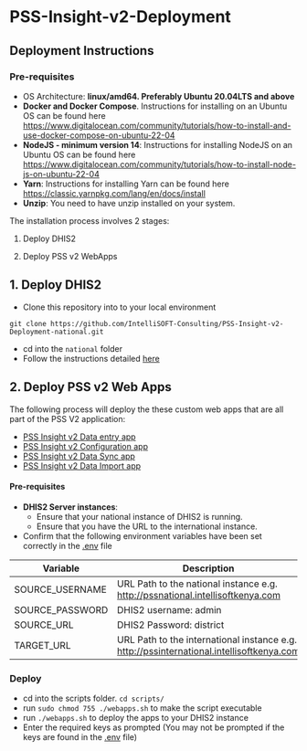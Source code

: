 # PSS-Insight-v2-Deployment

## Deployment Instructions

### Pre-requisites

- OS Architecture: **linux/amd64. Preferably Ubuntu 20.04LTS and above**  
- **Docker and Docker Compose**. Instructions for installing on an Ubuntu OS can be found here https://www.digitalocean.com/community/tutorials/how-to-install-and-use-docker-compose-on-ubuntu-22-04
- **NodeJS - minimum version 14**: Instructions for installing NodeJS on an Ubuntu OS can be found here https://www.digitalocean.com/community/tutorials/how-to-install-node-js-on-ubuntu-22-04
- **Yarn**: Instructions for installing Yarn can be found here https://classic.yarnpkg.com/lang/en/docs/install
- **Unzip**: You need to have unzip installed on your system.

The installation process involves 2 stages:

1. Deploy DHIS2

2. Deploy PSS v2 WebApps

## 1. Deploy DHIS2

 - Clone this repository into to your local environment 

```git clone https://github.com/IntelliSOFT-Consulting/PSS-Insight-v2-Deployment-national.git```
 - cd into the `national` folder
 - Follow the instructions detailed [here](./national/README.md)

## 2. Deploy PSS v2 Web Apps

The following process will deploy the these custom web apps that are all part of the PSS V2 application:
- [PSS Insight v2 Data entry app](https://github.com/IntelliSOFT-Consulting/PSS-Insight-v2-Dataentry-Dhis2App)
- [PSS Insight v2 Configuration app](https://github.com/IntelliSOFT-Consulting/PSS-Insight-v2-National-Dhis2App)
- [PSS Insight v2 Data Sync app](https://github.com/IntelliSOFT-Consulting/PSS-Insight-v2-Indicator-Sync-Dhis2App)
- [PSS Insight v2 Data Import app](https://github.com/IntelliSOFT-Consulting/PSS-Insight-v2-Data-Import)

#### Pre-requisites

- **DHIS2 Server instances**: 
  - Ensure that your national instance of DHIS2 is running. 
  - Ensure that you have the URL to the international instance.
- Confirm that the following environment variables have been set correctly in the [.env](./.env) file

| Variable        | Description                                                                              |
|-----------------|------------------------------------------------------------------------------------------|
| SOURCE_USERNAME | URL Path to the national instance e.g.  http://pssnational.intellisoftkenya.com          |
| SOURCE_PASSWORD | DHIS2 username: admin                                                                    |
| SOURCE_URL      | DHIS2 Password: district                                                                 |
| TARGET_URL      | URL Path to the international instance e.g. http://pssinternational.intellisoftkenya.com |

### Deploy
- cd into the scripts folder. `cd scripts/`
- run `sudo chmod 755 ./webapps.sh` to make the script executable
- run `./webapps.sh` to deploy the apps to your DHIS2 instance
- Enter the required keys as prompted (You may not be prompted if the keys are found in the [.env](./.env) file)

